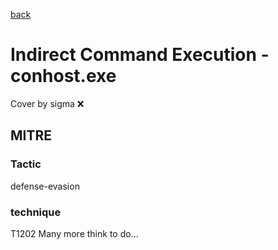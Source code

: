 [back](../index.md)
# Indirect Command Execution - conhost.exe
Cover by sigma :x: 
## MITRE
### Tactic
defense-evasion
### technique
T1202
Many more think to do...